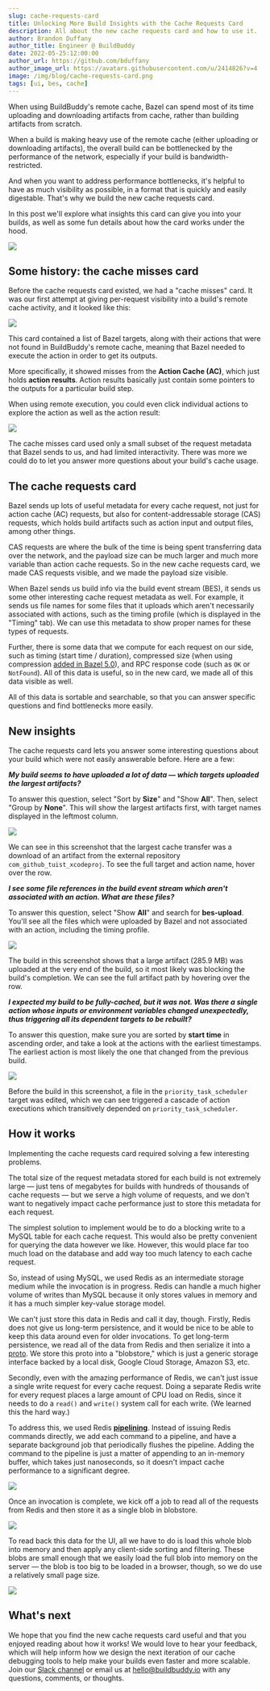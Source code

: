 ```yaml
---
slug: cache-requests-card
title: Unlocking More Build Insights with the Cache Requests Card
description: All about the new cache requests card and how to use it.
author: Brandon Duffany
author_title: Engineer @ BuildBuddy
date: 2022-05-25:12:00:00
author_url: https://github.com/bduffany
author_image_url: https://avatars.githubusercontent.com/u/2414826?v=4
image: /img/blog/cache-requests-card.png
tags: [ui, bes, cache]
---
```


When using BuildBuddy's remote cache, Bazel can spend most of its time
uploading and downloading artifacts from cache, rather than building
artifacts from scratch.

When a build is making heavy use of the remote cache (either uploading or
downloading artifacts), the overall build can be bottlenecked by the
performance of the network, especially if your build is
bandwidth-restricted.

And when you want to address performance bottlenecks, it's helpful to have
as much visibility as possible, in a format that is quickly and easily
digestable. That's why we build the new cache requests card.

In this post we'll explore what insights this card can give you into your
builds, as well as some fun details about how the card works under the
hood.

<!-- truncate -->

![](/img/blog/cache-requests-card.png)

## Some history: the cache misses card

Before the cache requests card existed, we had a "cache misses" card. It
was our first attempt at giving per-request visibility into a build's
remote cache activity, and it looked like this:

![](/img/blog/cache-misses-card.png)

This card contained a list of Bazel targets, along with their actions that
were not found in BuildBuddy's remote cache, meaning that Bazel needed to
execute the action in order to get its outputs.

More specifically, it showed misses from the **Action Cache (AC)**, which
just holds **action results**. Action results basically just contain some
pointers to the outputs for a particular build step.

When using remote execution, you could even click individual actions to
explore the action as well as the action result:

![](/img/blog/action-details-card.png)

The cache misses card used only a small subset of the request metadata
that Bazel sends to us, and had limited interactivity. There was more we
could do to let you answer more questions about your build's cache
usage.

## The cache requests card

Bazel sends up lots of useful metadata for every cache request, not just
for action cache (AC) requests, but also for content-addressable storage
(CAS) requests, which holds build artifacts such as action input and
output files, among other things.

CAS requests are where the bulk of the time is being spent transferring
data over the network, and the payload size can be much larger and much
more variable than action cache requests. So in the new cache requests
card, we made CAS requests visible, and we made the payload size visible.

When Bazel sends us build info via the build event stream (BES), it sends
us some other interesting cache request metadata as well. For example, it
sends us file names for some files that it uploads which aren't
necessarily associated with actions, such as the timing profile (which is
displayed in the "Timing" tab). We can use this metadata to show proper
names for these types of requests.

Further, there is some data that we compute for each request on our side,
such as timing (start time / duration), compressed size (when using
compression [added in Bazel 5.0](whats-new-in-bazel-5.0)), and RPC
response code (such as `OK` or `NotFound`). All of this data is useful, so
in the new card, we made all of this data visible as well.

All of this data is sortable and searchable, so that you can answer
specific questions and find bottlenecks more easily.

## New insights

The cache requests card lets you answer some interesting questions about
your build which were not easily answerable before. Here are a few:

_**My build seems to have uploaded a lot of data &mdash; which targets
uploaded the largest artifacts?**_

To answer this question, select "Sort by **Size**" and "Show **All**".
Then, select "Group by **None**". This will show the largest artifacts
first, with target names displayed in the leftmost column.

![](/img/blog/cache-requests-card.png)

We can see in this screenshot that the largest cache transfer was a
download of an artifact from the external repository
`com_github_tuist_xcodeproj`. To see the full target and action name,
hover over the row.

_**I see some file references in the build event stream which aren't
associated with an action. What are these files?**_

To answer this question, select "Show **All**" and search for
**bes-upload**. You'll see all the files which were uploaded by Bazel
and not associated with an action, including the timing profile.

![](/img/blog/cache-requests-card-bes-upload.png)

The build in this screenshot shows that a large artifact (285.9 MB) was
uploaded at the very end of the build, so it most likely was blocking the
build's completion. We can see the full artifact path by hovering over the
row.

_**I expected my build to be fully-cached, but it was not. Was there a
single action whose inputs or environment variables changed unexpectedly,
thus triggering all its dependent targets to be rebuilt?**_

To answer this question, make sure you are sorted by **start time** in
ascending order, and take a look at the actions with the earliest
timestamps. The earliest action is most likely the one that changed from
the previous build.

![](/img/blog/cache-requests-card-incremental-rebuild.png)

Before the build in this screenshot, a file in the
`priority_task_scheduler` target was edited, which we can see triggered a
cascade of action executions which transitively depended on
`priority_task_scheduler`.

## How it works

Implementing the cache requests card required solving a few interesting
problems.

The total size of the request metadata stored for each build is not
extremely large &mdash; just tens of megabytes for builds with hundreds of
thousands of cache requests &mdash; but we serve a high volume of
requests, and we don't want to negatively impact cache performance just to
store this metadata for each request.

The simplest solution to implement would be to do a blocking write to a
MySQL table for each cache request. This would also be pretty convenient
for querying the data however we like. However, this would place far too
much load on the database and add way too much latency to each cache
request.

So, instead of using MySQL, we used Redis as an intermediate storage
medium while the invocation is in progress. Redis can handle a much higher
volume of writes than MySQL because it only stores values in memory and it
has a much simpler key-value storage model.

We can't just store this data in Redis and call it day, though. Firstly,
Redis does not give us long-term persistence, and it would be nice to be
able to keep this data around even for older invocations. To get long-term
persistence, we read all of the data from Redis and then serialize it into
a [proto](https://developers.google.com/protocol-buffers). We store this
proto into a "blobstore," which is just a generic storage interface backed
by a local disk, Google Cloud Storage, Amazon S3, etc.

Secondly, even with the amazing performance of Redis, we can't just issue
a single write request for every cache request. Doing a separate Redis
write for every request places a large amount of CPU load on Redis, since
it needs to do a `read()` and `write()` system call for each write.
(We learned this the hard way.)

To address this, we used Redis
[**pipelining**](https://redis.io/docs/manual/pipelining/). Instead of
issuing Redis commands directly, we add each command to a pipeline, and
have a separate background job that periodically flushes the pipeline.
Adding the command to the pipeline is just a matter of appending to an
in-memory buffer, which takes just nanoseconds, so it doesn't impact cache
performance to a significant degree.

![](/img/blog/cache-requests-design-1.png)

Once an invocation is complete, we kick off a job to read all of the
requests from Redis and then store it as a single blob in blobstore.

![](/img/blog/cache-requests-design-2.png)

To read back this data for the UI, all we have to do is load this whole
blob into memory and then apply any client-side sorting and filtering.
These blobs are small enough that we easily load the full blob into memory
on the server &mdash; the blob is too big to be loaded in a browser,
though, so we do use a relatively small page size.

![](/img/blog/cache-requests-design-3.png)

## What's next

We hope that you find the new cache requests card useful and that you
enjoyed reading about how it works! We would love to hear your feedback,
which will help inform how we design the next iteration of our cache
debugging tools to help make your builds even faster and more scalable.
Join our [Slack channel](https://slack.buildbuddy.io) or email us at
<hello@buildbuddy.io> with any questions, comments, or thoughts.
